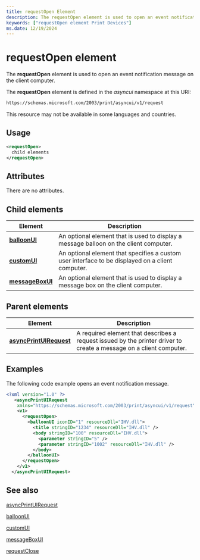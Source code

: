 ```yaml
---
title: requestOpen Element
description: The requestOpen element is used to open an event notification message on the client computer.
keywords: ["requestOpen element Print Devices"]
ms.date: 12/19/2024
---
```


# requestOpen element

The **requestOpen** element is used to open an event notification message on the client computer.

The **requestOpen** element is defined in the *asyncui* namespace at this URI:

```xml
https://schemas.microsoft.com/2003/print/asyncui/v1/request
```

This resource may not be available in some languages and countries.

## Usage

```xml
<requestOpen>
  child elements
</requestOpen>
```

## Attributes

There are no attributes.

## Child elements

| Element | Description |
|--|--|
| [**balloonUI**](balloonui.md) | An optional element that is used to display a message balloon on the client computer. |
| [**customUI**](customui.md) | An optional element that specifies a custom user interface to be displayed on a client computer. |
| [**messageBoxUI**](messageboxui.md) | An optional element that is used to display a message box on the client computer. |

## Parent elements

| Element | Description |
|--|--|
| [**asyncPrintUIRequest**](asyncprintuirequest.md) | A required element that describes a request issued by the printer driver to create a message on a client computer. |

## Examples

The following code example opens an event notification message.

```xml
<?xml version="1.0" ?>
   <asyncPrintUIRequest
    xmlns="https://schemas.microsoft.com/2003/print/asyncui/v1/request">
    <v1>
      <requestOpen>
        <balloonUI iconID="1" resourceDll="IHV.dll">
          <title stringID="1234" resourceDll="IHV.dll" />
          <body stringID="100" resourceDll="IHV.dll">
            <parameter stringID="5" />
            <parameter stringID="1002" resourceDll="IHV.dll" />
          </body>
        </balloonUI>
      </requestOpen>
    </v1>
  </asyncPrintUIRequest>
```

## See also

[asyncPrintUIRequest](asyncprintuirequest.md)

[balloonUI](balloonui.md)

[customUI](customui.md)

[messageBoxUI](messageboxui.md)

[requestClose](requestclose.md)

